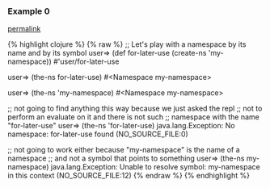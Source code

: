 ### Example 0
[permalink](#example-0)

{% highlight clojure %}
{% raw %}
;; Let's play with a namespace by its name and by its symbol
user=> (def for-later-use (create-ns 'my-namespace))
#'user/for-later-use

user=> (the-ns for-later-use)
#&lt;Namespace my-namespace&gt;


user=> (the-ns 'my-namespace)
#&lt;Namespace my-namespace&gt;

;; not going to find anything this way because we just asked the repl
;; not to perform an evaluate on it and there is not such
;; namespace with the name "for-later-use"
user=> (the-ns 'for-later-use)
java.lang.Exception: No namespace: for-later-use found (NO_SOURCE_FILE:0)

;; not going to work either because "my-namespace" is the name of a namespace
;; and not a symbol that points to something
user=> (the-ns my-namespace)
java.lang.Exception: Unable to resolve symbol: my-namespace in this context (NO_SOURCE_FILE:12)
{% endraw %}
{% endhighlight %}


